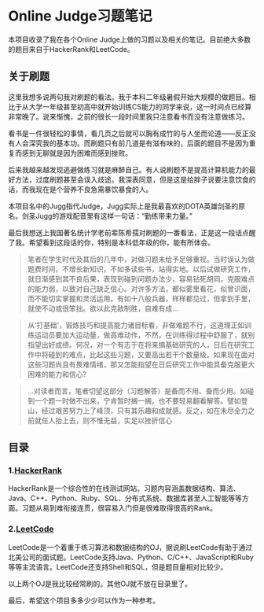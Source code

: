 # Online Judge习题笔记

本项目收录了我在各个Online Judge上做的习题以及相关的笔记。目前绝大多数的题目来自于HackerRank和LeetCode。

## 关于刷题

这里我想多说两句我对刷题的看法。我于本科二年级暑假开始大规模的做题目。相比于从大学一年级甚至初高中就开始训练CS能力的同学来说，这一时间点已经算非常晚了。说来惭愧，之前的很长一段时间里我只注意看书而没有注意做练习。

看书是一件很轻松的事情，看几页之后就可以胸有成竹的与人坐而论道——反正没有人会深究我的基本功。而刷题只有前几道是有滋有味的，后面的题目不是因为重复而感到无聊就是因为困难而感到挫败。

后来我越来越发现逃避做练习就是麻醉自己。有人说刷题不是提高计算机能力的最好方法，过度刷题甚至会误入歧途。我深表同意，但是这是给胖子说要注意饮食的话，而我现在是个营养不良急需暴饮暴食的人。

本项目名中的Jugg指代Judge，Jugg实际上是我最喜欢的DOTA英雄剑圣的原名。剑圣Jugg的游戏配音里有这样一句话：“勤练带来力量。”

最后我想送上我国著名统计学老前辈陈希孺对刷题的一番看法，正是这一段话点醒了我。希望看到这段话的你，特别是本科低年级的你，能有所体会。

>笔者在学生时代及其后的几年中，对做习题未给予足够重视。当时误认为做题费时间，不增长新知识，不如多读些书，站得实地。以后试做研究工作，就日渐感到其不良后果，表现到碰到问题办法少，容易钻死胡同，克服难点的能力弱，以致对自己缺乏信心。对许多方法，都似雾里看花，似曾识面，而不能切实掌握和灵活运用。有如十八般兵器，样样都见过，但拿到手里，就使不动或很笨拙。欲以此克敌制胜，自难有成...

>从‘打基础’，锻炼技巧和提高能力诸目标看，非做难题不行，这道理正如训练运动员要加大运动量，做高难动作，不然，在训练得过程中舒服了，就别指望出好成绩。何况，对一个有志于在将来搞基础研究的人，日后在研究工作中将碰到的难点，比起这些习题，又要高出若干个数量级。如果现在面对这些习题尚且有畏难情绪，那又怎能指望在日后研究工作中能具备克服更大困难的能力和信心?

>...对读者而言，笔者切望这部分（习题解答）是备而不用、备而少用。如碰到一个题一时做不出来，宁肯暂时搁一搁，也不要轻易翻看解答。譬如登山，经过艰苦努力上了峰顶，只有其乐趣和成就感。反之，如在未尽全力之前就任人抬上去，则不惟无益，实足以挫折信心

## 目录

### 1.[HackerRank](https://github.com/nevertiree/OnlineJugg/tree/master/HackerRank)

HackerRank是一个综合性的在线测试网站。习题内容涵盖数据结构、算法、Java、C++、Python、Ruby、SQL、分布式系统、数据库甚至人工智能等等方面。习题从易到难衔接连贯，很容易入门但是很难取得很高的Rank。

### 2.[LeetCode](https://github.com/nevertiree/OnlineJugg/tree/master/LeetCode)

LeetCode是一个着重于练习算法和数据结构的OJ，据说刷LeetCode有助于通过北美公司的面试题。LeetCode支持Java、Python、C/C++、JavaScript和Ruby等等主流语言。LeetCode还支持Shell和SQL，但是题目量相对比较少。

以上两个OJ是我比较经常刷的。其他OJ就不放在目录里了。

最后，希望这个项目多多少少可以作为一种参考。